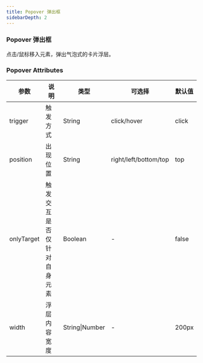 ```yaml
---
title: Popover 弹出框
sidebarDepth: 2
---
```


### Popover 弹出框

点击/鼠标移入元素，弹出气泡式的卡片浮层。

<ClientOnly>
  <popover-demos />
</ClientOnly>

### Popover Attributes

| 参数 | 说明 | 类型 | 可选择 | 默认值 |
| -- | -- | -- | -- | -- |
| trigger | 触发方式 | String | click/hover | click |
| position | 出现位置 | String | right/left/bottom/top | top |
| onlyTarget | 触发交互是否仅针对自身元素 | Boolean | - | false |
| width | 浮层内容宽度 | String\|Number | - | 200px |